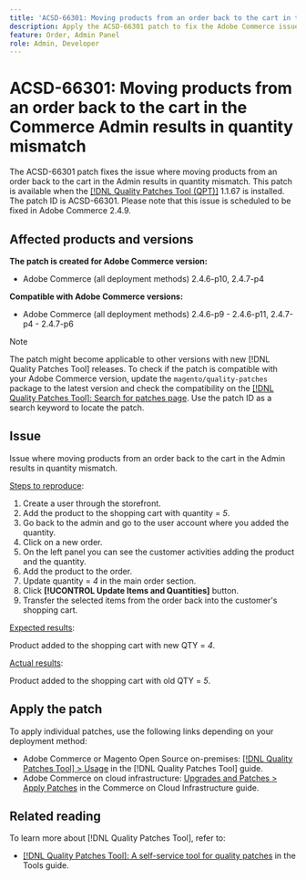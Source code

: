 ```yaml
---
title: 'ACSD-66301: Moving products from an order back to the cart in the Commerce Admin results in quantity mismatch'
description: Apply the ACSD-66301 patch to fix the Adobe Commerce issue where when creating an order from the Admin panel, products in the customer’s cart are not removed after being added to the order.
feature: Order, Admin Panel
role: Admin, Developer
---
```


# ACSD-66301: Moving products from an order back to the cart in the  Commerce Admin results in quantity mismatch

The ACSD-66301 patch fixes the issue where moving products from an order back to the cart in the Admin results in quantity mismatch. This patch is available when the [[!DNL Quality Patches Tool (QPT)]](/help/tools/quality-patches-tool/quality-patches-tool-to-self-serve-quality-patches.md) 1.1.67 is installed. The patch ID is ACSD-66301. Please note that this issue is scheduled to be fixed in Adobe Commerce 2.4.9.

## Affected products and versions

**The patch is created for Adobe Commerce version:**

* Adobe Commerce (all deployment methods) 2.4.6-p10, 2.4.7-p4

**Compatible with Adobe Commerce versions:**

* Adobe Commerce (all deployment methods) 2.4.6-p9 - 2.4.6-p11, 2.4.7-p4 - 2.4.7-p6

>[!NOTE]
>
>The patch might become applicable to other versions with new [!DNL Quality Patches Tool] releases. To check if the patch is compatible with your Adobe Commerce version, update the `magento/quality-patches` package to the latest version and check the compatibility on the [[!DNL Quality Patches Tool]: Search for patches page](https://experienceleague.adobe.com/tools/commerce-quality-patches/index.html). Use the patch ID as a search keyword to locate the patch.

## Issue

Issue where moving products from an order back to the cart in the Admin results in quantity mismatch.

<u>Steps to reproduce</u>:

1. Create a user through the storefront.
2. Add the product to the shopping cart with quantity = *5*.
3. Go back to the admin and go to the user account where you added the quantity.
4. Click on a new order.
5. On the left panel you can see the customer activities adding the product and the quantity. 
6. Add the product to the order.
7. Update quantity = *4* in the main order section.
8. Click **[!UCONTROL Update Items and Quantities]** button.
9. Transfer the selected items from the order back into the customer's shopping cart.

<u>Expected results</u>:

Product added to the shopping cart with new QTY = *4*.

<u>Actual results</u>:

Product added to the shopping cart with old QTY = *5*.

## Apply the patch

To apply individual patches, use the following links depending on your deployment method:

* Adobe Commerce or Magento Open Source on-premises: [[!DNL Quality Patches Tool] > Usage](/help/tools/quality-patches-tool/usage.md) in the [!DNL Quality Patches Tool] guide.
* Adobe Commerce on cloud infrastructure: [Upgrades and Patches > Apply Patches](https://experienceleague.adobe.com/docs/commerce-cloud-service/user-guide/develop/upgrade/apply-patches.html) in the Commerce on Cloud Infrastructure guide.

## Related reading

To learn more about [!DNL Quality Patches Tool], refer to:

* [[!DNL Quality Patches Tool]: A self-service tool for quality patches](/help/tools/quality-patches-tool/quality-patches-tool-to-self-serve-quality-patches.md) in the Tools guide.
